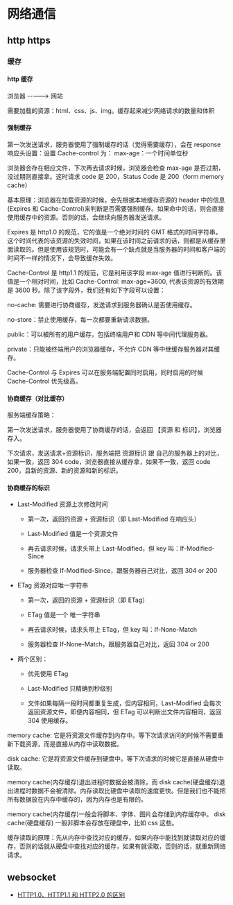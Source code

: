 # 网络通信

## http https

### 缓存

#### http 缓存

浏览器 -----> 网站

需要加载的资源：html、css、js、img。缓存起来减少网络请求的数量和体积

#### 强制缓存

第一次发送请求，服务器使用了强制缓存的话（觉得需要缓存），会在 response 响应头设置：设置 Cache-control 为： max-age：一个时间单位秒

浏览器会存在相应文件，下次再去请求时候，浏览器会检查 max-age 是否过期，没过期则直接拿。这时请求 code 是 200，Status Code 是 200（form memory cache）

基本原理：浏览器在加载资源的时候，会先根据本地缓存资源的 header 中的信息(Expires 和 Cache-Control)来判断是否需要强制缓存。如果命中的话，则会直接使用缓存中的资源。否则的话，会继续向服务器发送请求。

Expires 是 http1.0 的规范，它的值是一个绝对时间的 GMT 格式的时间字符串。这个时间代表的该资源的失效时间，如果在该时间之前请求的话，则都是从缓存里面读取的。但是使用该规范时，可能会有一个缺点就是当服务器的时间和客户端的时间不一样的情况下，会导致缓存失效。

Cache-Control 是 http1.1 的规范，它是利用该字段 max-age 值进行判断的。该值是一个相对时间，比如 Cache-Control: max-age=3600, 代表该资源的有效期是 3600 秒。除了该字段外，我们还有如下字段可以设置：

no-cache: 需要进行协商缓存，发送请求到服务器确认是否使用缓存。

no-store：禁止使用缓存，每一次都要重新请求数据。

public：可以被所有的用户缓存，包括终端用户和 CDN 等中间代理服务器。

private：只能被终端用户的浏览器缓存，不允许 CDN 等中继缓存服务器对其缓存。

Cache-Control 与 Expires 可以在服务端配置同时启用，同时启用的时候 Cache-Control 优先级高。

#### 协商缓存（对比缓存）

服务端缓存策略：

第一次发送请求，服务器使用了协商缓存的话，会返回 【资源 和 标识】，浏览器存入。

下次请求，发送请求+资源标识，服务端把 资源标识 跟 自己的服务器上的对比，如果一致，返回 304 code，浏览器直接从缓存拿，如果不一致，返回 code 200，且新的资源、新的资源和新的标识。

#### 协商缓存的标识

- Last-Modified 资源上次修改时间

  - 第一次，返回的资源 + 资源标识（即 Last-Modified 在响应头）

  - Last-Modified 值是一个资源文件

  - 再去请求时候，请求头带上 Last-Modified，但 key 叫：If-Modified-Since

  - 服务器检查 If-Modified-Since，跟服务器自己对比，返回 304 or 200

* ETag 资源对应唯一字符串

  - 第一次，返回的资源 + 资源标识（即 ETag）

  - ETag 值是一个 唯一字符串

  - 再去请求时候，请求头带上 ETag，但 key 叫：If-None-Match

  - 服务器检查 If-None-Match，跟服务器自己对比，返回 304 or 200

- 两个区别：

  - 优先使用 ETag

  - Last-Modified 只精确到秒级别

  - 文件如果每隔一段时间都重复生成，但内容相同，Last-Modified 会每次返回资源文件，即便内容相同，但 ETag 可以判断出文件内容相同，返回 304 使用缓存。

memory cache: 它是将资源文件缓存到内存中。等下次请求访问的时候不需要重新下载资源，而是直接从内存中读取数据。

disk cache: 它是将资源文件缓存到硬盘中。等下次请求的时候它是直接从硬盘中读取。

memory cache(内存缓存)退出进程时数据会被清除，而 disk cache(硬盘缓存)退出进程时数据不会被清除。内存读取比硬盘中读取的速度更快。但是我们也不能把所有数据放在内存中缓存的，因为内存也是有限的。

memory cache(内存缓存)一般会将脚本、字体、图片会存储到内存缓存中。
disk cache(硬盘缓存) 一般非脚本会存放在硬盘中，比如 css 这些。

缓存读取的原理：先从内存中查找对应的缓存，如果内存中能找到就读取对应的缓存，否则的话就从硬盘中查找对应的缓存，如果有就读取，否则的话，就重新网络请求。

## websocket

- [HTTP1.0、HTTP1.1 和 HTTP2.0 的区别](https://juejin.cn/post/6844903489596833800)
